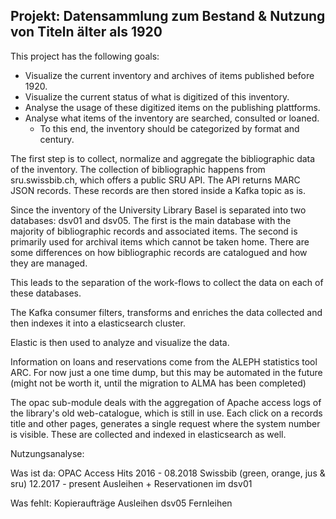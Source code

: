 ## Projekt: Datensammlung zum Bestand & Nutzung von Titeln älter als 1920


 
This project has the following goals:

- Visualize the current inventory and archives of items 
published before 1920.
- Visualize the current status of what is digitized of 
this inventory.
- Analyse the usage of these digitized items on the 
publishing plattforms.
- Analyse what items of the inventory are searched, 
consulted or loaned.
  - To this end, the inventory should be categorized 
  by format and century. 

The first step is to collect, normalize and aggregate the 
bibliographic data of the inventory. The collection of 
bibliographic happens from sru.swissbib.ch, which offers a 
public SRU API. The API returns MARC JSON records. These 
records are then stored inside a Kafka topic as is.

Since the inventory of the University Library Basel is 
separated into two databases: dsv01 and dsv05.
The first is the main database with the majority of bibliographic records
and associated items. The second is primarily used for archival
items which cannot be taken home. There are some differences
on how bibliographic records are catalogued and how they are 
managed.

This leads to the separation of the work-flows to collect
the data on each of these databases. 

The Kafka consumer filters, transforms and enriches the data
collected and then indexes it into a elasticsearch cluster.

Elastic is then used to analyze and visualize the data.

Information on loans and reservations come from the ALEPH 
statistics tool ARC. For now just a one time dump, but this 
may be automated in the future (might not be worth it, until
the migration to ALMA has been completed)

The opac sub-module deals with the aggregation of Apache access
logs of the library's old web-catalogue, which is still in use.
Each click on a records title and other pages, generates a single
request where the system number is visible. These are 
collected and indexed in elasticsearch as well.


Nutzungsanalyse:

Was ist da:
OPAC Access Hits 2016 - 08.2018
Swissbib (green, orange, jus & sru) 12.2017 - present
Ausleihen + Reservationen im dsv01


Was fehlt:
Kopieraufträge
Ausleihen dsv05
Fernleihen